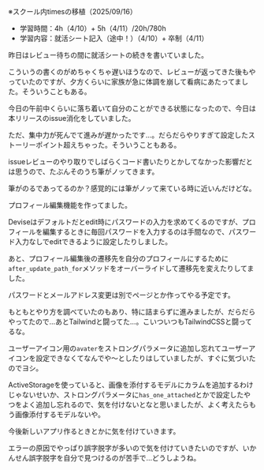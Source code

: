 ※スクール内timesの移植（2025/09/16）


- 学習時間：4h（4/10）+ 5h（4/11）/20h/780h
- 学習内容：就活シート記入（途中！）（4/10）+ 卒制（4/11）
  

昨日はレビュー待ちの間に就活シートの続きを書いていました。

こういうの書くのがめちゃくちゃ遅いほうなので、レビューが返ってきた後もやっていたのですが、夕方くらいに家族が急に体調を崩して看病にあたってました。そういうこともある。

今日の午前中くらいに落ち着いて自分のことができる状態になったので、今日は本リリースのissue消化をしていました。

ただ、集中力が死んでて進みが遅かったです…。だらだらやりすぎて設定したストーリーポイント超えちゃった。そういうこともある。

issueレビューのやり取りでしばらくコード書いたりとかしてなかった影響だとは思うので、たぶんそのうち筆がノッてきます。

筆がのるであってるのか？感覚的には筆がノッて来ている時に近いんだけどな。
  

プロフィール編集機能を作ってました。

Deviseはデフォルトだとedit時にパスワードの入力を求めてくるのですが、プロフィールを編集するときに毎回パスワードを入力するのは手間なので、パスワード入力なしでeditできるように設定したりしました。

あと、プロフィール編集後の遷移先を自分のプロフィールにするために`after_update_path_for`メソッドをオーバーライドして遷移先を変えたりしてました。

パスワードとメールアドレス変更は別でページとか作ってやる予定です。

もともとやり方を調べていたのもあり、特に詰まらずに進みましたが、だらだらやってたので…あとTailwindと闘ってた…。こいついつもTailwindCSSと闘ってるな。

ユーザーアイコン用の`avater`をストロングパラメータに追加し忘れてユーザーアイコンを設定できなくてなんでや～としたりはしていましたが、すぐに気づいたのでヨシ。

ActiveStorageを使っていると、画像を添付するモデルにカラムを追加するわけじゃないせいか、ストロングパラメータに`has_one_attached`とかで設定したやつをよく追加し忘れるので、気を付けないとなと思いましたが、よく考えたらもう画像添付するモデルないや。

今後新しいアプリ作るときとかに気を付けていきます。

エラーの原因でやっぱり誤字脱字が多いので気を付けていきたいのですが、いかんせん誤字脱字を自分で見つけるのが苦手で…どうしようね。

